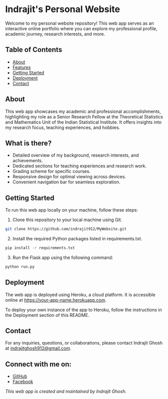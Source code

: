 # Indrajit's Personal Website

Welcome to my personal website repository! This web app serves as an interactive online portfolio where you can explore my professional profile, academic journey, research interests, and more.

## Table of Contents

- [About](#about)
- [Features](#features)
- [Getting Started](#getting-started)
- [Deployment](#deployment)
- [Contact](#contact)

## About

This web app showcases my academic and professional accomplishments, highlighting my role as a Senior Research Fellow at the Theoretical Statistics and Mathematics Unit of the Indian Statistical Institute. It offers insights into my research focus, teaching experiences, and hobbies.

## What is there?

- Detailed overview of my background, research interests, and achievements.
- Dedicated sections for teaching experiences and research work.
- Grading scheme for specific courses.
- Responsive design for optimal viewing across devices.
- Convenient navigation bar for seamless exploration.

## Getting Started

To run this web app locally on your machine, follow these steps:

1. Clone this repository to your local machine using Git.
```bash
git clone https://github.com/indrajit912/MyWebsite.git
```

2. Install the required Python packages listed in requirements.txt.
```bash
pip install -r requirements.txt
```

3. Run the Flask app using the following command:
```bash
python run.py
```

## Deployment
The web app is deployed using Heroku, a cloud platform. It is accessible online at https://your-app-name.herokuapp.com.

To deploy your own instance of the app to Heroku, follow the instructions in the Deployment section of this README.

## Contact
For any inquiries, questions, or collaborations, please contact Indrajit Ghosh at indrajitghosh912@gmail.com.

## Connect with me on:

- [GitHub](https://github.com/indrajit912)
- [Facebook](https://fb.com/indrajitghosh912)


*This web app is created and maintained by Indrajit Ghosh.*